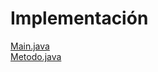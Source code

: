 <h1>Implementación</h1>

<a href="src/Paquete01/Main.java">Main.java</a></br>
<a href="src/Paquete01/Metodo.java">Metodo.java</a>
